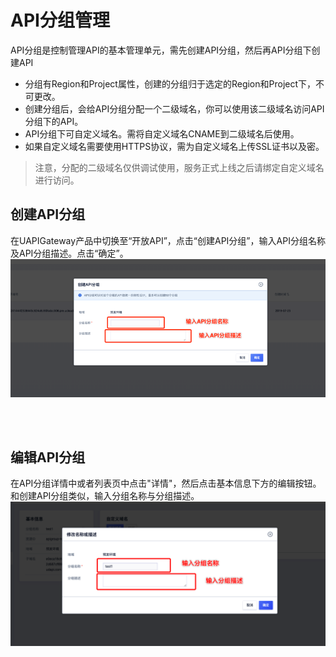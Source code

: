 

# API分组管理

API分组是控制管理API的基本管理单元，需先创建API分组，然后再API分组下创建API

*   分组有Region和Project属性，创建的分组归于选定的Region和Project下，不可更改。
*   创建分组后，会给API分组分配一个二级域名，你可以使用该二级域名访问API分组下的API。
*   API分组下可自定义域名。需将自定义域名CNAME到二级域名后使用。
*   如果自定义域名需要使用HTTPS协议，需为自定义域名上传SSL证书以及密。

> 注意，分配的二级域名仅供调试使用，服务正式上线之后请绑定自定义域名进行访问。


## 创建API分组
在UAPIGateway产品中切换至“开放API”，点击“创建API分组”，输入API分组名称及API分组描述。点击“确定”。
![创建API分组](/images/open_api/create_api_group.png)  

<br/>
<br/>

## 编辑API分组
在API分组详情中或者列表页中点击"详情"，然后点击基本信息下方的编辑按钮。和创建API分组类似，输入分组名称与分组描述。
![修改API分组](/images/open_api/modify_api_group.png)






